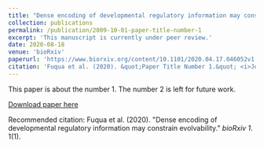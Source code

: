 ```yaml
---
title: "Dense encoding of developmental regulatory information may constrain evolvability"
collection: publications
permalink: /publication/2009-10-01-paper-title-number-1
excerpt: 'This manuscript is currently under peer review.'
date: 2020-08-18
venue: 'bioRxiv'
paperurl: 'https://www.biorxiv.org/content/10.1101/2020.04.17.046052v1.full.pdf'
citation: 'Fuqua et al. (2020). &quot;Paper Title Number 1.&quot; <i>Journal 1</i>. 1(1).'
---
```

This paper is about the number 1. The number 2 is left for future work.

[Download paper here](http://academicpages.github.io/files/paper1.pdf)

Recommended citation: Fuqua et al. (2020). "Dense encoding of developmental regulatory information may constrain evolvability." <i>bioRxiv 1</i>. 1(1).
